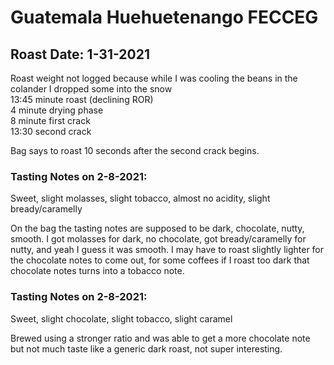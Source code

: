 # Guatemala Huehuetenango FECCEG

## Roast Date: 1-31-2021
Roast weight not logged because while I was cooling the beans in the colander I dropped some into the snow  
13:45 minute roast (declining ROR)  
4 minute drying phase  
8 minute first crack  
13:30 second crack

Bag says to roast 10 seconds after the second crack begins.

### Tasting Notes on 2-8-2021:
Sweet, slight molasses, slight tobacco, almost no acidity, slight bready/caramelly

On the bag the tasting notes are supposed to be dark, chocolate, nutty, smooth. I got molasses for dark, no chocolate, got bready/caramelly for nutty, and yeah I guess it was smooth. I may have to roast slightly lighter for the chocolate notes to come out, for some coffees if I roast too dark that chocolate notes turns into a tobacco note.

### Tasting Notes on 2-8-2021:
Sweet, slight chocolate, slight tobacco, slight caramel

Brewed using a stronger ratio and was able to get a more chocolate note but not much taste like a generic dark roast, not super interesting.
